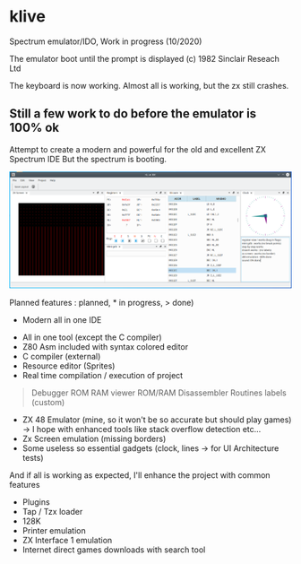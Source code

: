 # klive

Spectrum emulator/IDO, Work in progress (10/2020)

The emulator boot until the prompt is displayed
(c) 1982 Sinclair Reseach Ltd

The keyboard is now working.
Almost all is working, but the zx still crashes.

Still a few work to do before the emulator is 100% ok
------

Attempt to create a modern and powerful for
the old and excellent ZX Spectrum IDE
But the spectrum is booting.

![Alt text](doc/ide-state.png?raw=true "Ide Status")

Planned features : planned, * in progress, > done)

* Modern all in one IDE
- All in one tool (except the C compiler)
- Z80 Asm included with syntax colored editor
- C compiler (external)
- Resource editor (Sprites)
- Real time compilation / execution of project
> Debugger
> ROM RAM viewer
> ROM/RAM Disassembler Routines labels (custom)
* ZX 48 Emulator (mine, so it won't be so accurate but should play games)
  -> I hope with enhanced tools like stack overflow detection etc...
* Zx Screen emulation (missing borders)
* Some useless so essential gadgets (clock, lines -> for UI Architecture tests)

And if all is working as expected, I'll enhance the project
with common features
- Plugins
- Tap / Tzx loader
- 128K
- Printer emulation
- ZX Interface 1 emulation
- Internet direct games downloads with search tool
